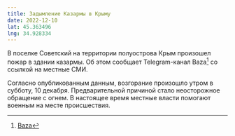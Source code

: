 ```yaml
---
title: Задымление Казармы в Крыму
date: 2022-12-10
lat: 45.363496
lng: 34.928334
---
```


В поселке Советский на территории полуострова Крым произошел пожар в здании казармы. Об этом сообщает Telegram-канал Baza[^1] со ссылкой на местные СМИ.

Согласно опубликованным данным, возгорание произошло утром в субботу, 10 декабря. Предварительной причиной стало неосторожное обращение с огнем. В настоящее время местные власти помогают военным на месте происшествия.

[^1]: [Baza](https://t.me/bazabazon/14898)